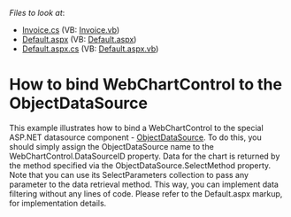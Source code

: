 <!-- default file list -->
*Files to look at*:

* [Invoice.cs](./CS/WebSite/App_Code/Invoice.cs) (VB: [Invoice.vb](./VB/WebSite/App_Code/Invoice.vb))
* [Default.aspx](./CS/WebSite/Default.aspx) (VB: [Default.aspx](./VB/WebSite/Default.aspx))
* [Default.aspx.cs](./CS/WebSite/Default.aspx.cs) (VB: [Default.aspx.vb](./VB/WebSite/Default.aspx.vb))
<!-- default file list end -->
# How to bind WebChartControl to the ObjectDataSource


<p>This example illustrates how to bind a WebChartControl to the special ASP.NET datasource component - <a href="http://msdn.microsoft.com/en-us/library/system.web.ui.webcontrols.objectdatasource.aspx"><u>ObjectDataSource</u></a>. To do this, you should simply assign the ObjectDataSource name to the WebChartControl.DataSourceID property. Data for the chart is returned by the method specified via the ObjectDataSource.SelectMethod property. Note that you can use its SelectParameters collection to pass any parameter to the data retrieval method. This way, you can implement data filtering without any lines of code. Please refer to the Default.aspx markup, for implementation details.</p>

<br/>


